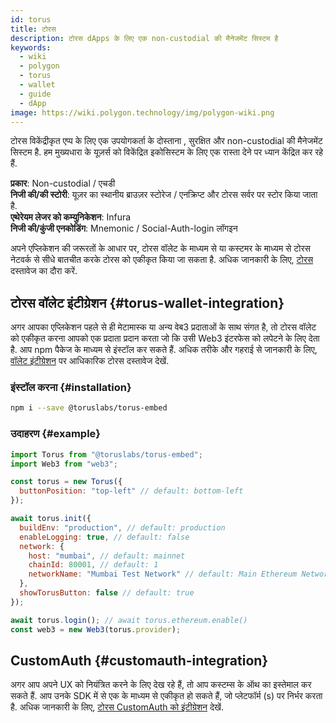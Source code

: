 ```yaml
---
id: torus
title: टोरस
description: टोरस dApps के लिए एक non-custodial की मैनेजमेंट सिस्टम है
keywords:
  - wiki
  - polygon
  - torus
  - wallet
  - guide
  - dApp
image: https://wiki.polygon.technology/img/polygon-wiki.png
---
```


टोरस विकेंद्रीकृत एप्प के लिए एक उपयोगकर्ता के दोस्ताना , सुरक्षित और non-custodial की मैनेजमेंट सिस्टम है. हम मुख्यधारा के यूज़र्स को विकेंद्रित इकोसिस्टम के लिए एक रास्ता देने पर ध्यान केंद्रित कर रहे हैं.

**प्रकार**: Non-custodial / एचडी<br/> **निजी की/की स्टोरी**: यूज़र का स्थानीय ब्राउज़र स्टोरेज / एनक्रिप्ट और टोरस सर्वर पर स्टोर किया जाता है.<br/> **एथेरेयम लेजर को कम्युनिकेशन**: Infura <br/>
**निजी की/कुंजी एनकोडिंग**: Mnemonic / Social-Auth-login लॉगइन<br/>

अपने एप्लिकेशन की जरूरतों के आधार पर, टोरस वॉलेट के माध्यम से या कस्टमर के माध्यम से टोरस नेटवर्क से सीधे बातचीत करके टोरस को एकीकृत किया जा सकता है. अधिक जानकारी के लिए, [टोरस](https://docs.tor.us/) दस्तावेज का दौरा करें.

## टोरस वॉलेट इंटीग्रेशन {#torus-wallet-integration}

अगर आपका एप्लिकेशन पहले से ही मेटामास्क या अन्य वेब3 प्रदाताओं के साथ संगत है, तो टोरस वॉलेट को एकीकृत करना आपको एक प्रदाता प्रदान करता जो कि उसी Web3 इंटरफेस को लपेटने के लिए देता है. आप npm पैकेज के माध्यम से इंस्टॉल कर सकते हैं. अधिक तरीके और गहराई से जानकारी के लिए, [वॉलेट इंटीग्रेशन](https://docs.tor.us/wallet/get-started) पर आधिकारिक टोरस दस्तावेज देखें.

### इंस्टॉल करना {#installation}

```bash
npm i --save @toruslabs/torus-embed
```

### उदाहरण {#example}

```js title="torus-example.js"
import Torus from "@toruslabs/torus-embed";
import Web3 from "web3";

const torus = new Torus({
  buttonPosition: "top-left" // default: bottom-left
});

await torus.init({
  buildEnv: "production", // default: production
  enableLogging: true, // default: false
  network: {
    host: "mumbai", // default: mainnet
    chainId: 80001, // default: 1
    networkName: "Mumbai Test Network" // default: Main Ethereum Network
  },
  showTorusButton: false // default: true
});

await torus.login(); // await torus.ethereum.enable()
const web3 = new Web3(torus.provider);
```

## CustomAuth {#customauth-integration}

अगर आप अपने UX को नियंत्रित करने के लिए देख रहे हैं, तो आप कस्टम्स के ऑथ का इस्तेमाल कर सकते हैं. आप उनके SDK में से एक के माध्यम से एकीकृत हो सकते हैं, जो प्लेटफॉर्म (s) पर निर्भर करता है. अधिक जानकारी के लिए, [टोरस CustomAuth को इंटीग्रेशन](https://docs.tor.us/customauth/get-started) देखें.
